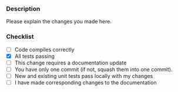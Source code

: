 ### Description
Please explain the changes you made here.

### Checklist
- [ ] Code compiles correctly
- [x] All tests passing
- [ ] This change requires a documentation update
- [ ] You have only one commit (if not, squash them into one commit).
- [ ] New and existing unit tests pass locally with my changes
- [ ] I have made corresponding changes to the documentation
